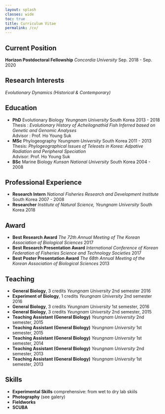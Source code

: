 ```yaml
---
layout: splash
classes: wide
toc: true
title: Curriculum Vitae
permalink: /cv/
---
```


## Current Position
**Horizon Postdoctoral Fellowship** *Concordia University* Sep. 2018 - Sep. 2020

## Research Interests
*Evolutionary Dynamics (Historical & Contemporary)*

## Education
* **PhD** Evolutionary Biology *Yeungnam University* South Korea 2013 - 2018  
Thesis : *Evolutionary History of Acheilognathid Fish Inferred based on Genetic and Genomic Analyses*  
Advisor : Prof. Ho Young Suk  
* **MSc** Phylogeography *Yeungnam University* South Korea 2011 - 2013  
Thesis: *Phylogeographical Issues of Teleosts in Korea: Adpative Radiation and Peripheral Speciation*  
Advisor: Prof. Ho Young Suk  
* **BSc** Marine Biology *Kunsan National University* South Korea 2004 - 2008

## Professional Experience
* **Research Intern** *National Fisheries Research and Development Institute* South Korea 2007 - 2008
* **Researcher** *Institute of Natural Science, Yeungnam University* South Korea 2018

## Award
* **Best Research Award** *The 72th Annual Meeting of The Korean Association of Biological Sciences* 2017
* **Best Research Presentation Award** *International Conference of Korean Federation of Fisheries Science and Technology Societies* 2017
* **Best Poster Presentation Award** *The 68th Annual Meeting of the Korean Association of Biological Sciences* 2013

## Teaching
* **General Biology**, 3 credits *Yeungnam University* 2nd semester 2016
* **Experiment of Biology**, 1 credits *Yeungnam University* 2nd semester 2016
* **General Biology**, 3 credits *Yeungnam University* 1st semester, 2016
* **General Biology**, 3 credits *Yeungnam University* 2nd semester, 2015
* **Teaching Assistant (General Biology)** *Yeungnam University* 2nd semester, 2015
* **Teaching Assistant (General Biology)** *Yeungnam University* 1st semester, 2015
* **Teaching Assistant (General Biology)** *Yeungnam University* 1st semester, 2014
* **Teaching Assistant (General Biology)** *Yeungnam University* 2nd semester, 2013
* **Teaching Assistant (General Biology)** *Yeungnam University* 1st semester, 2013

## Skills
* **Experimental Skills**
comprehensive: from wet to dry lab skiils
* **Photography** (see galery)
* **Fieldworks**
* **SCUBA**